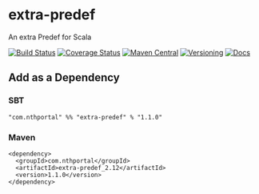 # extra-predef
An extra Predef for Scala

[![Build Status](https://travis-ci.org/NthPortal/extra-predef.svg?branch=master)](https://travis-ci.org/NthPortal/extra-predef)
[![Coverage Status](https://coveralls.io/repos/github/NthPortal/extra-predef/badge.svg?branch=master)](https://coveralls.io/github/NthPortal/extra-predef?branch=master)
[![Maven Central](https://img.shields.io/maven-central/v/com.nthportal/extra-predef_2.12.svg)](https://mvnrepository.com/artifact/com.nthportal/extra-predef_2.12)
[![Versioning](https://img.shields.io/badge/versioning-semver%202.0.0-blue.svg)](http://semver.org/spec/v2.0.0.html)
[![Docs](https://www.javadoc.io/badge/com.nthportal/extra-predef_2.12.svg?color=blue&label=docs)](https://www.javadoc.io/doc/com.nthportal/extra-predef_2.12)

## Add as a Dependency

### SBT
```
"com.nthportal" %% "extra-predef" % "1.1.0"
```

### Maven
```
<dependency>
  <groupId>com.nthportal</groupId>
  <artifactId>extra-predef_2.12</artifactId>
  <version>1.1.0</version>
</dependency>
```
